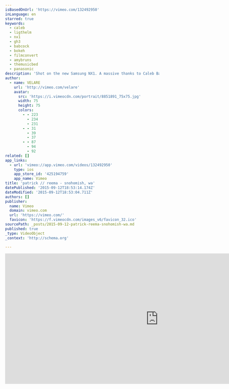 ```yaml
---
isBasedOnUrl: 'https://vimeo.com/132492950'
inLanguage: en
starred: true
keywords:
  - caleb
  - ligthelm
  - nx1
  - gh3
  - babcock
  - bokeh
  - filmconvert
  - amybruns
  - themusicbed
  - panasonic
description: 'Shot on the new Samsung NX1. A massive thanks to Caleb Babcock for second shooting with me. Caleb shot on a Panasonic Gh3. music by: Bells & Salomon Ligthelm - licensed via www.themusicbed.com Graded with FilmConvert Title Illustration by: http://www.amybruns.com/'
author:
  - name: VELARE
    url: 'http://vimeo.com/velare'
    avatar:
      src: 'https://i.vimeocdn.com/portrait/8851891_75x75.jpg'
      width: 75
      height: 75
      colors:
        - - 223
          - 234
          - 231
        - - 31
          - 39
          - 37
        - - 87
          - 94
          - 92
related: []
app_links:
  - url: 'vimeo://app.vimeo.com/videos/132492950'
    type: ios
    app_store_id: '425194759'
    app_name: Vimeo
title: 'patrick // reema - snohomish, wa'
datePublished: '2015-09-12T18:53:14.174Z'
dateModified: '2015-09-12T18:53:04.711Z'
authors: []
publisher:
  name: Vimeo
  domain: vimeo.com
  url: 'https://vimeo.com/'
  favicon: 'https://f.vimeocdn.com/images_v6/favicon_32.ico'
sourcePath: _posts/2015-09-12-patrick-reema-snohomish-wa.md
published: true
_type: VideoObject
_context: 'http://schema.org'

---
```

<iframe src="https://cdn.embedly.com/widgets/media.html?src=https%3A%2F%2Fplayer.vimeo.com%2Fvideo%2F132492950&amp;url=https%3A%2F%2Fvimeo.com%2F132492950&amp;image=http%3A%2F%2Fi.vimeocdn.com%2Fvideo%2F525186739_1280.jpg&amp;key=b7d04c9b404c499eba89ee7072e1c4f7&amp;type=text%2Fhtml&amp;schema=vimeo" width="1000" height="425" scrolling="no" frameborder="0" allowfullscreen="allowfullscreen" style=""></iframe>